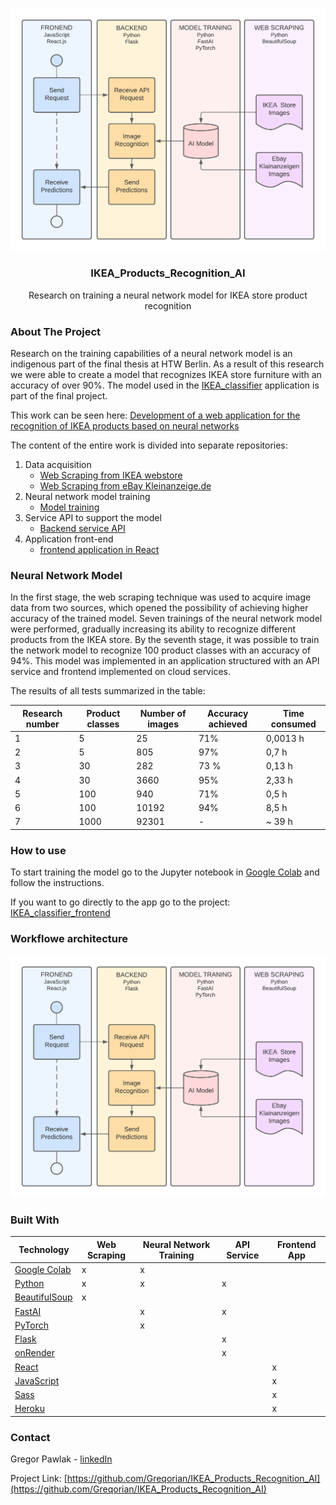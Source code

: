 
<!-- PROJECT LOGO -->
<br />
<p align="center">
<img src="project_parts3.png" width="600"> 
  <h3 align="center">IKEA_Products_Recognition_AI</h3>

  <p align="center">
   Research on training a neural network model for IKEA store product recognition
  </p>
</p>


<!-- ABOUT THE PROJECT -->
### About The Project

Research on the training capabilities of a neural network model is an indigenous part of the final thesis at HTW Berlin. As a result of this research we were able to create a model that recognizes IKEA store furniture with an accuracy of over 90%. 
The model used in the [IKEA_classifier](https://ikea-classifier.herokuapp.com/) application is part of the final project.

This work can be seen here: [Development of a web application for the recognition 
of IKEA products based on neural networks](https://docs.google.com/document/d/1APf5llBDAKWvc0GtJMNoXp0jBHCsVX-7/edit?usp=sharing&ouid=111051527142046808483&rtpof=true&sd=true)

The content of the entire work is divided into separate repositories:
1. Data acquisition
    - [Web Scraping from IKEA webstore](https://github.com/Greqorian/IKEAcom_Image_Scraper)
    - [Web Scraping from eBay Kleinanzeige.de](https://github.com/Greqorian/Ebay_Kleinanzeige_Image_Scraper)
3. Neural network model training
    - [Model training](https://github.com/Greqorian/IKEA_Products_Recognition_AI)
5. Service API to support the model
    - [Backend service API](https://github.com/Greqorian/IKEA_classifier)
7. Application front-end 
    - [frontend application in React](https://github.com/Greqorian/IKEA_classifier_frontend) 


### Neural Network Model

In the first stage, the web scraping technique was used to acquire image data from two sources, which opened the possibility of achieving higher accuracy of the trained model. Seven trainings of the neural network model were performed, gradually increasing its ability to recognize different products from the IKEA store. By the seventh stage, it was possible to train the network model to recognize 100 product classes with an accuracy of 94%. This model was implemented in an application structured with an API service and frontend implemented on cloud services. 

The results of all tests summarized in the table:

| Research number | Product classes | Number of images | Accuracy achieved | Time consumed |
|-----------------|-----------------|------------------|-------------------|---------------|
| 1               | 5               | 25               | 71%               | 0,0013 h      |
| 2               | 5               | 805              | 97%               | 0,7 h         |
| 3               | 30              | 282              | 73 %              | 0,13 h        |
| 4               | 30              | 3660             | 95%               | 2,33 h        |
| 5               | 100             | 940              | 71%               | 0,5 h         |
| 6               | 100             | 10192            | 94%               | 8,5 h         |
| 7               | 1000            | 92301            | -                 | ~ 39 h        |



### How to use

To start training the model go to the Jupyter notebook in [Google Colab](https://colab.research.google.com/drive/1jhhUAAyvhcrYKz5Nrt9Mt_iQ_qY-LK1s?usp=sharing) and follow the instructions.

If you want to go directly to the app go to the project: [IKEA_classifier_frontend](https://github.com/Greqorian/IKEA_classifier_frontend)

### Workflowe architecture

<img src="project_parts3.png" width="600"> 

### Built With

| Technology                                                               | Web Scraping | Neural Network Training | API Service | Frontend App |
|--------------------------------------------------------------------------|--------------|-------------------------|-------------|--------------|
| [Google Colab](https://colab.research.google.com/)                       | x            | x                       |             |              |
| [Python](https://www.python.org/)                                        | x            | x                       | x           |              |
| [BeautifulSoup](https://www.crummy.com/software/BeautifulSoup/bs4/doc/#) | x            |                         |             |              |
| [FastAI](https://www.fast.ai/)                                           |              | x                       | x           |              |
| [PyTorch](https://pytorch.org/)                                          |              | x                       |             |              |
| [Flask](https://flask.palletsprojects.com/en/2.0.x/)                     |              |                         | x           |              |
| [onRender](https://render.com/)                                          |              |                         | x           |              |
| [React](https://reactjs.org/)                                            |              |                         |             | x            |
| [JavaScript](https://www.javascript.com/)                                |              |                         |             | x            |
| [Sass](https://sass-lang.com/)                                           |              |                         |             | x            |
| [Heroku](https://www.heroku.com)                                         |              |                         |             | x            |

<!-- CONTACT -->
### Contact

Gregor Pawlak - [linkedIn](https://www.linkedin.com/in/grzegorz-pawlak/) 

Project Link: [https://github.com/Greqorian/IKEA_Products_Recognition_AI](https://github.com/Greqorian/IKEA_Products_Recognition_AI)
